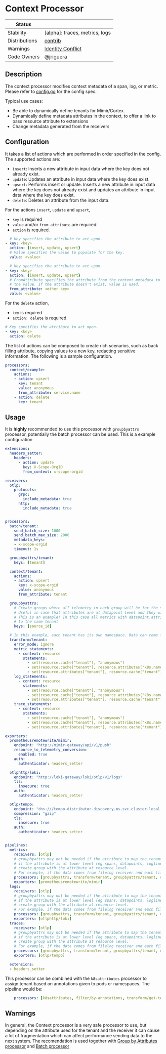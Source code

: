 <!--
SPDX-FileCopyrightText: (C) 2025 Intel Corporation
SPDX-License-Identifier: Apache-2.0
-->

# Context Processor

<!-- status autogenerated section -->
| Status        |           |
| ------------- |-----------|
| Stability     | [alpha]: traces, metrics, logs   |
| Distributions | [contrib] |
| Warnings      | [Identity Conflict](#warnings) |
| [Code Owners](https://github.com/open-telemetry/opentelemetry-collector-contrib/blob/main/CONTRIBUTING.md#becoming-a-code-owner)    | [@jriguera](https://www.github.com/jriguera) |

[contrib]: https://github.com/open-telemetry/opentelemetry-collector-releases/tree/main/distributions/otelcol-contrib
<!-- end autogenerated section -->

## Description

The context processor modifies context metadata of a span, log, or metric. Please refer to
[config.go](./config.go) for the config spec.

Typical use cases:

- Be able to dynamically define tenants for Mimir/Cortex.
- Dynamically define metadata attributes in the context, to offer a link to pass resource attribute to extensions
- Change metadata generated from the receivers

## Configuration

It takes a list of actions which are performed in order specified in the config.
The supported actions are:

- `insert`: Inserts a new attribute in input data where the key does not already exist.
- `update`: Updates an attribute in input data where the key does exist.
- `upsert`: Performs insert or update. Inserts a new attribute in input data where the
  key does not already exist and updates an attribute in input data where the key
  does exist.
- `delete`: Deletes an attribute from the input data.

For the actions `insert`, `update` and `upsert`,

- `key`  is required
- `value` and/or `from_attribute` are required
- `action` is required.

```yaml
  # Key specifies the attribute to act upon.
- key: <key>
  action: {insert, update, upsert}
  # Value specifies the value to populate for the key.
  value: <value>

  # Key specifies the attribute to act upon.
- key: <key>
  action: {insert, update, upsert}
  # FromAttribute specifies the attribute from the context metadata to use to populate
  # the value. If the attribute doesn't exist, value is used.
  from_attribute: <other key>
  value: <value>
```

For the `delete` action,

- `key` is required
- `action: delete` is required.

```yaml
# Key specifies the attribute to act upon.
- key: <key>
  action: delete
```

The list of actions can be composed to create rich scenarios, such as
back filling attribute, copying values to a new key, redacting sensitive information.
The following is a sample configuration.

```yaml
processors:
  context/example:
    actions:
    - action: upsert
      key: tenant
      value: anonymous
      from_attribute: service.name
    - action: delete
      key: tenant
```

## Usage

It is **highly** recommended to use this processor with `groupbyattrs` processor, potentially the batch processor can be used. This is a example configuration:

```yaml
extensions:
  headers_setter:
    headers:
      - action: update
        key: X-Scope-OrgID
        from_context: x-scope-orgid

receivers:
  otlp:
    protocols:
      grpc:
        include_metadata: true
      http:
        include_metadata: true


processors:
  batch/tenant:
    send_batch_size: 1000
    send_batch_max_size: 2000
    metadata_keys:
    - x-scope-orgid
    timeout: 1s

  groupbyattrs/tenant:
    keys: [tenant]

  context/tenant:
    actions:
    - action: upsert
      key: x-scope-orgid
      value: anonymous
      from_attribute: tenant

  groupbyattrs:
    # Create groups where all telemetry in each group will be for the same tenant.
    # Useful in case that attributes are at datapoint level and they will be moved to resouce level
    # This is an example! In this case all metrics with datapoint.attribute source_id will belong
    # to the same tenant
    keys: [source_id]

  # In this example, each tenant has its own namespace. Data can come from different clusters!
  transform/tenant:
    error_mode: ignore
    metric_statements:
      - context: resource
        statements:
          - set(resource.cache["tenant"], "anonymous")
          - set(resource.cache["tenant"], resource.attributes["k8s.namespace.name"])
          - set(resource.attributes["tenant"], resource.cache["tenant"]) where resource.attributes["tenant"] == ""
    log_statements:
      - context: resource
        statements:
          - set(resource.cache["tenant"], "anonymous")
          - set(resource.cache["tenant"], resource.attributes["k8s.namespace.name"])
          - set(resource.attributes["tenant"], resource.cache["tenant"]) where resource.attributes["tenant"] == ""
    trace_statements:
      - context: resource
        statements:
          - set(resource.cache["tenant"], "anonymous")
          - set(resource.cache["tenant"], resource.attributes["k8s.namespace.name"])
          - set(resource.attributes["tenant"], resource.cache["tenant"]) where resource.attributes["tenant"] == ""

exporters:
  prometheusremotewrite/mimir:
    endpoint: "http://mimir-gateway/api/v1/push"
    resource_to_telemetry_conversion:
      enabled: true
    auth:
      authenticator: headers_setter

  otlphttp/loki:
    endpoint: "http://loki-gateway/loki/otlp/v1/logs"
    tls:
      insecure: true
    auth:
      authenticator: headers_setter

  otlp/tempo:
    endpoint: "dns:///tempo-distributor-discovery.ns.svc.cluster.local:4317"
    compression: "gzip"
    tls:
      insecure: true
    auth:
      authenticator: headers_setter


pipelines:
  metrics:
    receivers: [otlp]
    # groupbyattrs may not be needed if the attribute to map the tenant is at resource level!!
    # if the attribute is at lower level (eg spans, datapoints, loglines), then it will be mandatory in order to
    # create group with the attribute at resource level.
    # For example, if the data comes from filelog receiver and each file belongs to its own tenant, groupbyattrs is not needed.
    processors: [groupbyattrs, transform/tenant, groupbyattrs/tenant, context/tenant, batch/tenant]
    exporters: [prometheusremotewrite/mimir]
  logs: 
    receivers: [otlp]
    # groupbyattrs may not be needed if the attribute to map the tenant is at resource level!!
    # if the attribute is at lower level (eg spans, datapoints, loglines), then it will be mandatory in order to
    # create group with the attribute at resource level.
    # For example, if the data comes from filelog receiver and each file belongs to its own tenant, groupbyattrs is not needed.
    processors: [groupbyattrs, transform/tenant, groupbyattrs/tenant, context/tenant, batch/tenant]
    exporters: [otlphttp/loki]
  traces:
    receivers: [otlp]
    # groupbyattrs may not be needed if the attribute to map the tenant is at resource level!!
    # if the attribute is at lower level (eg spans, datapoints, loglines), then it will be mandatory in order to
    # create group with the attribute at resource level.
    # For example, if the data comes from filelog receiver and each file belongs to its own tenant, groupbyattrs is not needed.
    processors: [groupbyattrs, transform/tenant, groupbyattrs/tenant, context/tenant, batch/tenant]
    exporters: [otlp/tempo]

  extensions: 
  - headers_setter
```

This processor can be combined with the `k8sattributes` processor to assign tenant based on annotations given to pods or namespaces. The pipeline would be:

```yaml
    processors: [k8sattributes, filter/by-annotations, transform/get-tenant-from-annotations, groupbyattrs/tenant, context/tenant]
```

## Warnings

In general, the Context processor is a very safe processor to use, but depending on the attribute used for the tenant and the receiver it can cause a lot of fragmentation which can affect performance sending data to the next system. The recomendation is used together with [Group by Attributes processor](https://github.com/open-telemetry/opentelemetry-collector-contrib/tree/main/processor/groupbyattrsprocessor) and [Batch processor](https://github.com/open-telemetry/opentelemetry-collector/blob/main/processor/batchprocessor/README.md)
